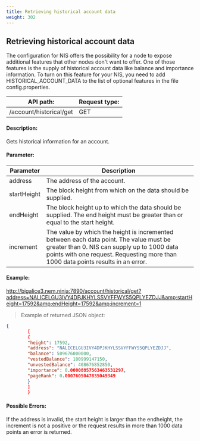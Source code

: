 ```yaml
---
title: Retrieving historical account data
weight: 302
---
```


 
## Retrieving historical account data 
The configuration for NIS offers the possibility for a node to expose additional features that other nodes don't want to offer. One of those features is the supply of historical account data like balance and importance information. To turn on this feature for your NIS, you need to add HISTORICAL_ACCOUNT_DATA to the list of optional features in the file config.properties.

 
| API path: | Request type:  |
|------|------|
| /account/historical/get | GET|

 
#### Description: 
Gets historical information for an account.

 
#### Parameter: 

| Parameter | Description |
|------|------|
|  address   |  The address of the account.   |
|  startHeight   |  The block height from which on the data should be supplied.   |
|  endHeight   |  The block height up to which the data should be supplied. The end height must be greater than or equal to the start height.   |
|  increment   |  The value by which the height is incremented between each data point. The value must be greater than 0. NIS can supply up to 1000 data points with one request. Requesting more than 1000 data points results in an error.   |

 
#### Example: 
 http://bigalice3.nem.ninja:7890/account/historical/get?address=NALICELGU3IVY4DPJKHYLSSVYFFWYS5QPLYEZDJJ&amp;startHeight=17592&amp;endHeight=17592&amp;increment=1 

 
>    Example of returned JSON object:
 
```json
{
        [
        {
        "height": 17592,
        "address": "NALICELGU3IVY4DPJKHYLSSVYFFWYS5QPLYEZDJJ",
        "balance": 509676000000,
        "vestedBalance": 100999147150,
        "unvestedBalance": 408676852850,
        "importance": 0.00008857563463531297,
        "pageRank": 0.0007605047835049349
        }
        ]
        }
``` 
#### Possible Errors: 
If the address is invalid, the start height is larger than the endheight, the increment is not a positive or the request results in more than 1000 data points an error is returned.

 
